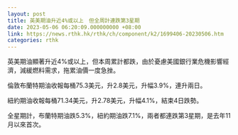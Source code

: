 ```yaml
---
layout: post
title: 英美期油升近4%或以上　但全周計連跌第3星期
date: 2023-05-06 06:20:09.000000000 +08:00
link: https://news.rthk.hk/rthk/ch/component/k2/1699406-20230506.htm
categories: rthk
---
```


英美期油顯著升近4%或以上，但本周累計都跌，由於憂慮美國銀行業危機影響經濟，減緩燃料需求，拖累油價一度急挫。

倫敦布蘭特期油收報每桶75.3美元，升2.8美元，升幅3.9%，連升兩日。

紐約期油收報每桶71.34美元，升2.78美元，升幅4.1%，結束4日跌勢。

全星期計，布蘭特期油跌5.3%，紐約期油跌7.1%，兩者都連跌第3星期，是去年11月以來首次。
